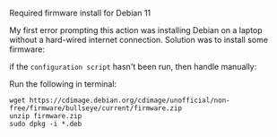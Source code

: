 <link href="../css/dark_theme.css" rel="stylesheet" />

Required firmware install for Debian 11

My first error prompting this action was installing Debian on a laptop without a hard-wired internet connection. Solution was to install some firmware:

if the `configuration script` hasn't been run, then handle manually:

Run the following in terminal:

```
wget https://cdimage.debian.org/cdimage/unofficial/non-free/firmware/bullseye/current/firmware.zip
unzip firmware.zip
sudo dpkg -i *.deb
```
